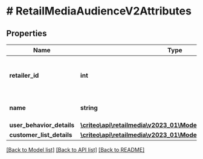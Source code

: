 # # RetailMediaAudienceV2Attributes

## Properties

Name | Type | Description | Notes
------------ | ------------- | ------------- | -------------
**retailer_id** | **int** | ID of the retailer associated with this audience |
**name** | **string** | Name of the audience. |
**user_behavior_details** | [**\criteo\api\retailmedia\v2023_01\Model\UserBehaviorDetailsV2**](UserBehaviorDetailsV2.md) |  | [optional]
**customer_list_details** | [**\criteo\api\retailmedia\v2023_01\Model\CustomerListDetails**](CustomerListDetails.md) |  | [optional]

[[Back to Model list]](../../README.md#models) [[Back to API list]](../../README.md#endpoints) [[Back to README]](../../README.md)
